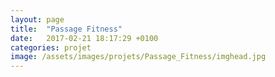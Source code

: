 ```yaml
---
layout: page
title:  "Passage Fitness"
date:   2017-02-21 18:17:29 +0100
categories: projet
image: /assets/images/projets/Passage_Fitness/imghead.jpg
---
```

